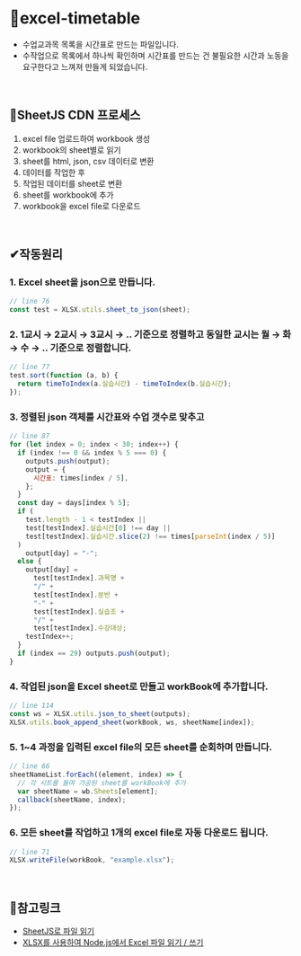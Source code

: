# 📝excel-timetable
- 수업교과목 목록을 시간표로 만드는 파일입니다.
- 수작업으로 목록에서 하나씩 확인하며 시간표를 만드는 건 불필요한 시간과 노동을 요구한다고 느껴져 만들게 되었습니다.

<br>

## 📌SheetJS CDN 프로세스
1. excel file 업로드하여 workbook 생성
1. workbook의 sheet별로 읽기
2. sheet를 html, json, csv 데이터로 변환
3. 데이터를 작업한 후
4. 작업된 데이터를 sheet로 변환
5. sheet를 workbook에 추가
6. workbook을 excel file로 다운로드

<br>

## ✔작동원리
### 1. Excel sheet을 json으로 만듭니다.
``` js
// line 76
const test = XLSX.utils.sheet_to_json(sheet);
```
### 2. 1교시 → 2교시 → 3교시 → .. 기준으로 정렬하고 동일한 교시는 월 → 화 → 수 → .. 기준으로 정렬합니다.
``` js
// line 77
test.sort(function (a, b) {
  return timeToIndex(a.실습시간) - timeToIndex(b.실습시간);
});
```
### 3. 정렬된 json 객체를 시간표와 수업 갯수로 맞추고
``` js
// line 87
for (let index = 0; index < 30; index++) {
  if (index !== 0 && index % 5 === 0) {
    outputs.push(output);
    output = {
      시간표: times[index / 5],
    };
  }
  const day = days[index % 5];
  if (
    test.length - 1 < testIndex ||
    test[testIndex].실습시간[0] !== day ||
    test[testIndex].실습시간.slice(2) !== times[parseInt(index / 5)]
  )
    output[day] = "-";
  else {
    output[day] =
      test[testIndex].과목명 +
      "/" +
      test[testIndex].분반 +
      "-" +
      test[testIndex].실습조 +
      "/" +
      test[testIndex].수강대상;
    testIndex++;
  }
  if (index == 29) outputs.push(output);
}
```
### 4. 작업된 json을 Excel sheet로 만들고 workBook에 추가합니다.
``` js
// line 114
const ws = XLSX.utils.json_to_sheet(outputs);
XLSX.utils.book_append_sheet(workBook, ws, sheetName[index]);
```
### 5. 1~4 과정을 입력된 excel file의 모든 sheet를 순회하며 만듭니다.
``` js
// line 66
sheetNameList.forEach((element, index) => {
  // 각 시트를 돌며 가공된 sheet를 workBook에 추가
  var sheetName = wb.Sheets[element];
  callback(sheetName, index);
});
```
### 6. 모든 sheet를 작업하고 1개의 excel file로 자동 다운로드 됩니다.
``` js
// line 71
XLSX.writeFile(workBook, "example.xlsx");
```

<br>

## 🔗참고링크
- [SheetJS로 파일 읽기](https://eblo.tistory.com/83)
- [XLSX를 사용하여 Node.js에서 Excel 파일 읽기 / 쓰기](https://ichi.pro/ko/xlsxleul-sayonghayeo-node-jseseo-excel-pail-ilg-gi-sseugi-188091786395828)
